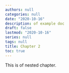 ```yaml
---
authors: null
categories: null
date: "2020-10-16"
description: of example doc
draft: false
lastmod: "2020-10-16"
series: null
tags: null
title: Chapter 2
toc: true
---
```


This is of nested chapter.

<!--more-->

